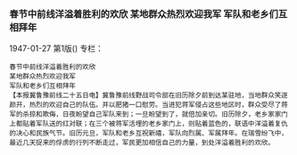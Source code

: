 ### 春节中前线洋溢着胜利的欢欣  某地群众热烈欢迎我军  军队和老乡们互相拜年

1947-01-27
第1版()
专栏：

    春节中前线洋溢着胜利的欢欣
    某地群众热烈欢迎我军
    军队和老乡们互相拜年
    【本报冀鲁豫前线二十五日电】冀鲁豫前线野战司令部在旧历除夕前到达某驻地，当地群众笑逐颜开，热烈的欢迎自己的队伍。并以肥猪一口慰劳。当进犯蒋军侵占这些地区时，群众受尽了蒋军的杀掠和欺侮，日夜盼望自己军队来到；一旦盼望到了，就倍加亲切。旧历除夕，老乡家家门上都贴着军队送的红对联；在三个被蒋军活埋的老乡家门上，则贴着蓝色的，联语中洋溢着复仇的决心和民族气节。旧历元旦，军队和老乡互祝新禧，军队向烈属、军属拜年。在瑞雪纷飞中，最近几天捉来的俘虏的行列不断走过，军民更加相信自己的力量，到处洋溢着胜利的欢欣。
